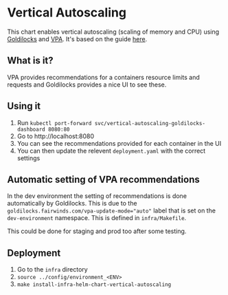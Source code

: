 # Vertical Autoscaling
This chart enables vertical autoscaling (scaling of memory and CPU) using [Goldilocks](https://artifacthub.io/packages/helm/fairwinds-stable/goldilocks) and [VPA](https://artifacthub.io/packages/helm/fairwinds-stable/vpa). It's based on the guide [here](https://learnk8s.io/setting-cpu-memory-limits-requests).

## What is it?
VPA provides recommendations for a containers resource limits and requests and Goldilocks provides a nice UI to see these.

## Using it
1. Run `kubectl port-forward svc/vertical-autoscaling-goldilocks-dashboard 8080:80`
1. Go to http://localhost:8080
1. You can see the recommendations provided for each container in the UI
1. You can then update the relevent `deployment.yaml` with the correct settings

## Automatic setting of VPA recommendations
In the dev environment the setting of recommendations is done automatically by Goldilocks. This is due to the `goldilocks.fairwinds.com/vpa-update-mode="auto"` label that is set on the `dev-environment` namespace. This is defined in `infra/Makefile`.

This could be done for staging and prod too after some testing.

## Deployment
1. Go to the `infra` directory
1. `source ../config/environment_<ENV>`
1. `make install-infra-helm-chart-vertical-autoscaling`
